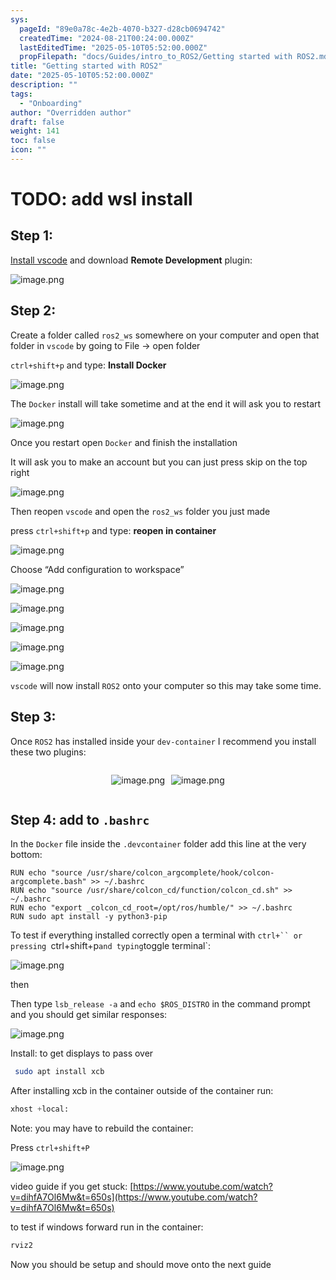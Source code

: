 ```yaml
---
sys:
  pageId: "89e0a78c-4e2b-4070-b327-d28cb0694742"
  createdTime: "2024-08-21T00:24:00.000Z"
  lastEditedTime: "2025-05-10T05:52:00.000Z"
  propFilepath: "docs/Guides/intro_to_ROS2/Getting started with ROS2.md"
title: "Getting started with ROS2"
date: "2025-05-10T05:52:00.000Z"
description: ""
tags:
  - "Onboarding"
author: "Overridden author"
draft: false
weight: 141
toc: false
icon: ""
---
```


# TODO: add wsl install

## Step 1:

[Install vscode](https://code.visualstudio.com/download) and download **Remote Development** plugin:

![image.png](https://prod-files-secure.s3.us-west-2.amazonaws.com/d518164a-d88e-44d1-a4ee-3adb3bd8bce0/efb52993-1881-4a40-b95e-6f020334f022/image.png?X-Amz-Algorithm=AWS4-HMAC-SHA256&X-Amz-Content-Sha256=UNSIGNED-PAYLOAD&X-Amz-Credential=ASIAZI2LB466QNTMQRVO%2F20250707%2Fus-west-2%2Fs3%2Faws4_request&X-Amz-Date=20250707T181249Z&X-Amz-Expires=3600&X-Amz-Security-Token=IQoJb3JpZ2luX2VjEHIaCXVzLXdlc3QtMiJIMEYCIQCzBYIhsPHPYqO0PIKR5deD1I75hwe0pC33bzGHOF%2FiNwIhAM5%2BbkHdvwE2XH7b%2FPs2xGpUA%2FbIUaaj1bu8y9LIE7iMKv8DCHsQABoMNjM3NDIzMTgzODA1IgyBsjKGNHiB9W7%2F9ikq3APd%2FndUcj3GlfpXWWX%2F1TwqiNsN0K9KKEwPuS2tAnRB6VZaZOwe6KtueiB8m%2F%2B4P97h3V2tVEFM8KrelBBxVHUzAAGx646zRb%2FCw7QDpVzkTC8F6bczzBl4TpHkyPOdv226tWODRpCSVjqF1QkaR3kHFnCGC%2BCESGUy0r%2FlySH3GH29AIkOWffpZEyqp5u5Op90AiS0%2FKEDCtuiQsxKCofflllcRhpDr1bPafS9lIiYdjvIfSQNQ6bzba%2B4B7sJCbenDDx5dzDHOMwZ4fZy%2FHCXt0XrmltcWzQDmkDzNJqiEvYORPoeyYwJJ0t2hshdOjWWr0S6GN27q5MHdQRtP6n0nFssJNJ9BBQqFr4hnGL6%2F%2B8Yf2juSS1IylXaBjJGAEpAZR%2BIcTcpZ0oF5f8BAFADKrRf1R0MvzhdaU2%2Bu9zuhWJ5wf3uHKOHeBpgto9aC6SCja9OfO5rfBqwm8Ez5RrlxoKFCVgK5jdks811cv%2F4uwSDaNlDG2AuHra2vdq0jOql2uoV4RnCsFhQy3DDOEZzMPzukURBq5h1z8wGDCmDk3dfiSHy4sJb%2BvxzeTewebUWg6ZEp%2FNhRomEuU1E7C03bN%2BuY3LqZXtAwIC5kWT2EO4I8OeP6RdtFKbY7DD1lrDDBjqkAd0uvpibSqj6R6DBstnwiB5u%2B%2BpHgp9R6cD5DmElDXDgrsjnI8RKdLqeFF389oLzvP0GAlC6jFX3chj3UZxocEkvcrM3Y1T61Q4syEEngHNyVUnIEYoUZlrzKuhKlCJYQNN9Z9R0ysqle%2BUFoh4nb2VX0aDv7bOoVDa%2F4pbAwkS%2Fse1mEVILMEs7CrToEiP9BVnUF14zfoam3rqcn9wnhwmcDg%2FR&X-Amz-Signature=b4ce1c8d233579bc74b8411cf614967063e5179af28c6f0dcb42ae448dc3aa26&X-Amz-SignedHeaders=host&x-amz-checksum-mode=ENABLED&x-id=GetObject)

## Step 2:

Create a folder called `ros2_ws` somewhere on your computer and open that folder in `vscode` by going to File → open folder 

`ctrl+shift+p` and type: **Install Docker**

![image.png](https://prod-files-secure.s3.us-west-2.amazonaws.com/d518164a-d88e-44d1-a4ee-3adb3bd8bce0/2269dc0e-1cd5-47ff-bceb-c04ad9b2eab0/image.png?X-Amz-Algorithm=AWS4-HMAC-SHA256&X-Amz-Content-Sha256=UNSIGNED-PAYLOAD&X-Amz-Credential=ASIAZI2LB466QNTMQRVO%2F20250707%2Fus-west-2%2Fs3%2Faws4_request&X-Amz-Date=20250707T181249Z&X-Amz-Expires=3600&X-Amz-Security-Token=IQoJb3JpZ2luX2VjEHIaCXVzLXdlc3QtMiJIMEYCIQCzBYIhsPHPYqO0PIKR5deD1I75hwe0pC33bzGHOF%2FiNwIhAM5%2BbkHdvwE2XH7b%2FPs2xGpUA%2FbIUaaj1bu8y9LIE7iMKv8DCHsQABoMNjM3NDIzMTgzODA1IgyBsjKGNHiB9W7%2F9ikq3APd%2FndUcj3GlfpXWWX%2F1TwqiNsN0K9KKEwPuS2tAnRB6VZaZOwe6KtueiB8m%2F%2B4P97h3V2tVEFM8KrelBBxVHUzAAGx646zRb%2FCw7QDpVzkTC8F6bczzBl4TpHkyPOdv226tWODRpCSVjqF1QkaR3kHFnCGC%2BCESGUy0r%2FlySH3GH29AIkOWffpZEyqp5u5Op90AiS0%2FKEDCtuiQsxKCofflllcRhpDr1bPafS9lIiYdjvIfSQNQ6bzba%2B4B7sJCbenDDx5dzDHOMwZ4fZy%2FHCXt0XrmltcWzQDmkDzNJqiEvYORPoeyYwJJ0t2hshdOjWWr0S6GN27q5MHdQRtP6n0nFssJNJ9BBQqFr4hnGL6%2F%2B8Yf2juSS1IylXaBjJGAEpAZR%2BIcTcpZ0oF5f8BAFADKrRf1R0MvzhdaU2%2Bu9zuhWJ5wf3uHKOHeBpgto9aC6SCja9OfO5rfBqwm8Ez5RrlxoKFCVgK5jdks811cv%2F4uwSDaNlDG2AuHra2vdq0jOql2uoV4RnCsFhQy3DDOEZzMPzukURBq5h1z8wGDCmDk3dfiSHy4sJb%2BvxzeTewebUWg6ZEp%2FNhRomEuU1E7C03bN%2BuY3LqZXtAwIC5kWT2EO4I8OeP6RdtFKbY7DD1lrDDBjqkAd0uvpibSqj6R6DBstnwiB5u%2B%2BpHgp9R6cD5DmElDXDgrsjnI8RKdLqeFF389oLzvP0GAlC6jFX3chj3UZxocEkvcrM3Y1T61Q4syEEngHNyVUnIEYoUZlrzKuhKlCJYQNN9Z9R0ysqle%2BUFoh4nb2VX0aDv7bOoVDa%2F4pbAwkS%2Fse1mEVILMEs7CrToEiP9BVnUF14zfoam3rqcn9wnhwmcDg%2FR&X-Amz-Signature=d0ccd23c6cc091a4f175734933d8145d5f1537baf1358bf8f838fc92aa660f6c&X-Amz-SignedHeaders=host&x-amz-checksum-mode=ENABLED&x-id=GetObject)

The `Docker` install will take sometime and at the end it will ask you to restart

![image.png](https://prod-files-secure.s3.us-west-2.amazonaws.com/d518164a-d88e-44d1-a4ee-3adb3bd8bce0/ed233f78-be33-4b1f-b89c-9c346c0e961e/image.png?X-Amz-Algorithm=AWS4-HMAC-SHA256&X-Amz-Content-Sha256=UNSIGNED-PAYLOAD&X-Amz-Credential=ASIAZI2LB466QNTMQRVO%2F20250707%2Fus-west-2%2Fs3%2Faws4_request&X-Amz-Date=20250707T181249Z&X-Amz-Expires=3600&X-Amz-Security-Token=IQoJb3JpZ2luX2VjEHIaCXVzLXdlc3QtMiJIMEYCIQCzBYIhsPHPYqO0PIKR5deD1I75hwe0pC33bzGHOF%2FiNwIhAM5%2BbkHdvwE2XH7b%2FPs2xGpUA%2FbIUaaj1bu8y9LIE7iMKv8DCHsQABoMNjM3NDIzMTgzODA1IgyBsjKGNHiB9W7%2F9ikq3APd%2FndUcj3GlfpXWWX%2F1TwqiNsN0K9KKEwPuS2tAnRB6VZaZOwe6KtueiB8m%2F%2B4P97h3V2tVEFM8KrelBBxVHUzAAGx646zRb%2FCw7QDpVzkTC8F6bczzBl4TpHkyPOdv226tWODRpCSVjqF1QkaR3kHFnCGC%2BCESGUy0r%2FlySH3GH29AIkOWffpZEyqp5u5Op90AiS0%2FKEDCtuiQsxKCofflllcRhpDr1bPafS9lIiYdjvIfSQNQ6bzba%2B4B7sJCbenDDx5dzDHOMwZ4fZy%2FHCXt0XrmltcWzQDmkDzNJqiEvYORPoeyYwJJ0t2hshdOjWWr0S6GN27q5MHdQRtP6n0nFssJNJ9BBQqFr4hnGL6%2F%2B8Yf2juSS1IylXaBjJGAEpAZR%2BIcTcpZ0oF5f8BAFADKrRf1R0MvzhdaU2%2Bu9zuhWJ5wf3uHKOHeBpgto9aC6SCja9OfO5rfBqwm8Ez5RrlxoKFCVgK5jdks811cv%2F4uwSDaNlDG2AuHra2vdq0jOql2uoV4RnCsFhQy3DDOEZzMPzukURBq5h1z8wGDCmDk3dfiSHy4sJb%2BvxzeTewebUWg6ZEp%2FNhRomEuU1E7C03bN%2BuY3LqZXtAwIC5kWT2EO4I8OeP6RdtFKbY7DD1lrDDBjqkAd0uvpibSqj6R6DBstnwiB5u%2B%2BpHgp9R6cD5DmElDXDgrsjnI8RKdLqeFF389oLzvP0GAlC6jFX3chj3UZxocEkvcrM3Y1T61Q4syEEngHNyVUnIEYoUZlrzKuhKlCJYQNN9Z9R0ysqle%2BUFoh4nb2VX0aDv7bOoVDa%2F4pbAwkS%2Fse1mEVILMEs7CrToEiP9BVnUF14zfoam3rqcn9wnhwmcDg%2FR&X-Amz-Signature=20854c966892ba10dcf23388d0a15a262ca0fa022393a516a9f6f12c39cc8501&X-Amz-SignedHeaders=host&x-amz-checksum-mode=ENABLED&x-id=GetObject)

Once you restart open `Docker` and finish the installation

It will ask you to make an account but you can just press skip on the top right

![image.png](https://prod-files-secure.s3.us-west-2.amazonaws.com/d518164a-d88e-44d1-a4ee-3adb3bd8bce0/21010ad9-1659-4fd9-9f59-9932a09b2a3d/image.png?X-Amz-Algorithm=AWS4-HMAC-SHA256&X-Amz-Content-Sha256=UNSIGNED-PAYLOAD&X-Amz-Credential=ASIAZI2LB466QNTMQRVO%2F20250707%2Fus-west-2%2Fs3%2Faws4_request&X-Amz-Date=20250707T181249Z&X-Amz-Expires=3600&X-Amz-Security-Token=IQoJb3JpZ2luX2VjEHIaCXVzLXdlc3QtMiJIMEYCIQCzBYIhsPHPYqO0PIKR5deD1I75hwe0pC33bzGHOF%2FiNwIhAM5%2BbkHdvwE2XH7b%2FPs2xGpUA%2FbIUaaj1bu8y9LIE7iMKv8DCHsQABoMNjM3NDIzMTgzODA1IgyBsjKGNHiB9W7%2F9ikq3APd%2FndUcj3GlfpXWWX%2F1TwqiNsN0K9KKEwPuS2tAnRB6VZaZOwe6KtueiB8m%2F%2B4P97h3V2tVEFM8KrelBBxVHUzAAGx646zRb%2FCw7QDpVzkTC8F6bczzBl4TpHkyPOdv226tWODRpCSVjqF1QkaR3kHFnCGC%2BCESGUy0r%2FlySH3GH29AIkOWffpZEyqp5u5Op90AiS0%2FKEDCtuiQsxKCofflllcRhpDr1bPafS9lIiYdjvIfSQNQ6bzba%2B4B7sJCbenDDx5dzDHOMwZ4fZy%2FHCXt0XrmltcWzQDmkDzNJqiEvYORPoeyYwJJ0t2hshdOjWWr0S6GN27q5MHdQRtP6n0nFssJNJ9BBQqFr4hnGL6%2F%2B8Yf2juSS1IylXaBjJGAEpAZR%2BIcTcpZ0oF5f8BAFADKrRf1R0MvzhdaU2%2Bu9zuhWJ5wf3uHKOHeBpgto9aC6SCja9OfO5rfBqwm8Ez5RrlxoKFCVgK5jdks811cv%2F4uwSDaNlDG2AuHra2vdq0jOql2uoV4RnCsFhQy3DDOEZzMPzukURBq5h1z8wGDCmDk3dfiSHy4sJb%2BvxzeTewebUWg6ZEp%2FNhRomEuU1E7C03bN%2BuY3LqZXtAwIC5kWT2EO4I8OeP6RdtFKbY7DD1lrDDBjqkAd0uvpibSqj6R6DBstnwiB5u%2B%2BpHgp9R6cD5DmElDXDgrsjnI8RKdLqeFF389oLzvP0GAlC6jFX3chj3UZxocEkvcrM3Y1T61Q4syEEngHNyVUnIEYoUZlrzKuhKlCJYQNN9Z9R0ysqle%2BUFoh4nb2VX0aDv7bOoVDa%2F4pbAwkS%2Fse1mEVILMEs7CrToEiP9BVnUF14zfoam3rqcn9wnhwmcDg%2FR&X-Amz-Signature=d9dbbee2dfe5950bb5cd7ad9be96467519a5edf7df485059133d4b932cca2628&X-Amz-SignedHeaders=host&x-amz-checksum-mode=ENABLED&x-id=GetObject)

Then reopen `vscode` and open the `ros2_ws` folder you just made

press `ctrl+shift+p` and type: **reopen in container**

![image.png](https://prod-files-secure.s3.us-west-2.amazonaws.com/d518164a-d88e-44d1-a4ee-3adb3bd8bce0/4e93b8c2-41ad-488c-8095-c74205196118/image.png?X-Amz-Algorithm=AWS4-HMAC-SHA256&X-Amz-Content-Sha256=UNSIGNED-PAYLOAD&X-Amz-Credential=ASIAZI2LB466QNTMQRVO%2F20250707%2Fus-west-2%2Fs3%2Faws4_request&X-Amz-Date=20250707T181249Z&X-Amz-Expires=3600&X-Amz-Security-Token=IQoJb3JpZ2luX2VjEHIaCXVzLXdlc3QtMiJIMEYCIQCzBYIhsPHPYqO0PIKR5deD1I75hwe0pC33bzGHOF%2FiNwIhAM5%2BbkHdvwE2XH7b%2FPs2xGpUA%2FbIUaaj1bu8y9LIE7iMKv8DCHsQABoMNjM3NDIzMTgzODA1IgyBsjKGNHiB9W7%2F9ikq3APd%2FndUcj3GlfpXWWX%2F1TwqiNsN0K9KKEwPuS2tAnRB6VZaZOwe6KtueiB8m%2F%2B4P97h3V2tVEFM8KrelBBxVHUzAAGx646zRb%2FCw7QDpVzkTC8F6bczzBl4TpHkyPOdv226tWODRpCSVjqF1QkaR3kHFnCGC%2BCESGUy0r%2FlySH3GH29AIkOWffpZEyqp5u5Op90AiS0%2FKEDCtuiQsxKCofflllcRhpDr1bPafS9lIiYdjvIfSQNQ6bzba%2B4B7sJCbenDDx5dzDHOMwZ4fZy%2FHCXt0XrmltcWzQDmkDzNJqiEvYORPoeyYwJJ0t2hshdOjWWr0S6GN27q5MHdQRtP6n0nFssJNJ9BBQqFr4hnGL6%2F%2B8Yf2juSS1IylXaBjJGAEpAZR%2BIcTcpZ0oF5f8BAFADKrRf1R0MvzhdaU2%2Bu9zuhWJ5wf3uHKOHeBpgto9aC6SCja9OfO5rfBqwm8Ez5RrlxoKFCVgK5jdks811cv%2F4uwSDaNlDG2AuHra2vdq0jOql2uoV4RnCsFhQy3DDOEZzMPzukURBq5h1z8wGDCmDk3dfiSHy4sJb%2BvxzeTewebUWg6ZEp%2FNhRomEuU1E7C03bN%2BuY3LqZXtAwIC5kWT2EO4I8OeP6RdtFKbY7DD1lrDDBjqkAd0uvpibSqj6R6DBstnwiB5u%2B%2BpHgp9R6cD5DmElDXDgrsjnI8RKdLqeFF389oLzvP0GAlC6jFX3chj3UZxocEkvcrM3Y1T61Q4syEEngHNyVUnIEYoUZlrzKuhKlCJYQNN9Z9R0ysqle%2BUFoh4nb2VX0aDv7bOoVDa%2F4pbAwkS%2Fse1mEVILMEs7CrToEiP9BVnUF14zfoam3rqcn9wnhwmcDg%2FR&X-Amz-Signature=88a775a26de32fff56e998a2d67b67d6fa8535821efedfcf27d1d909224d3a9c&X-Amz-SignedHeaders=host&x-amz-checksum-mode=ENABLED&x-id=GetObject)

Choose “Add configuration to workspace”

![image.png](https://prod-files-secure.s3.us-west-2.amazonaws.com/d518164a-d88e-44d1-a4ee-3adb3bd8bce0/9560b282-5060-4989-ba37-97e7b2c22476/image.png?X-Amz-Algorithm=AWS4-HMAC-SHA256&X-Amz-Content-Sha256=UNSIGNED-PAYLOAD&X-Amz-Credential=ASIAZI2LB466QNTMQRVO%2F20250707%2Fus-west-2%2Fs3%2Faws4_request&X-Amz-Date=20250707T181249Z&X-Amz-Expires=3600&X-Amz-Security-Token=IQoJb3JpZ2luX2VjEHIaCXVzLXdlc3QtMiJIMEYCIQCzBYIhsPHPYqO0PIKR5deD1I75hwe0pC33bzGHOF%2FiNwIhAM5%2BbkHdvwE2XH7b%2FPs2xGpUA%2FbIUaaj1bu8y9LIE7iMKv8DCHsQABoMNjM3NDIzMTgzODA1IgyBsjKGNHiB9W7%2F9ikq3APd%2FndUcj3GlfpXWWX%2F1TwqiNsN0K9KKEwPuS2tAnRB6VZaZOwe6KtueiB8m%2F%2B4P97h3V2tVEFM8KrelBBxVHUzAAGx646zRb%2FCw7QDpVzkTC8F6bczzBl4TpHkyPOdv226tWODRpCSVjqF1QkaR3kHFnCGC%2BCESGUy0r%2FlySH3GH29AIkOWffpZEyqp5u5Op90AiS0%2FKEDCtuiQsxKCofflllcRhpDr1bPafS9lIiYdjvIfSQNQ6bzba%2B4B7sJCbenDDx5dzDHOMwZ4fZy%2FHCXt0XrmltcWzQDmkDzNJqiEvYORPoeyYwJJ0t2hshdOjWWr0S6GN27q5MHdQRtP6n0nFssJNJ9BBQqFr4hnGL6%2F%2B8Yf2juSS1IylXaBjJGAEpAZR%2BIcTcpZ0oF5f8BAFADKrRf1R0MvzhdaU2%2Bu9zuhWJ5wf3uHKOHeBpgto9aC6SCja9OfO5rfBqwm8Ez5RrlxoKFCVgK5jdks811cv%2F4uwSDaNlDG2AuHra2vdq0jOql2uoV4RnCsFhQy3DDOEZzMPzukURBq5h1z8wGDCmDk3dfiSHy4sJb%2BvxzeTewebUWg6ZEp%2FNhRomEuU1E7C03bN%2BuY3LqZXtAwIC5kWT2EO4I8OeP6RdtFKbY7DD1lrDDBjqkAd0uvpibSqj6R6DBstnwiB5u%2B%2BpHgp9R6cD5DmElDXDgrsjnI8RKdLqeFF389oLzvP0GAlC6jFX3chj3UZxocEkvcrM3Y1T61Q4syEEngHNyVUnIEYoUZlrzKuhKlCJYQNN9Z9R0ysqle%2BUFoh4nb2VX0aDv7bOoVDa%2F4pbAwkS%2Fse1mEVILMEs7CrToEiP9BVnUF14zfoam3rqcn9wnhwmcDg%2FR&X-Amz-Signature=b57e70b4bfbf6261dd153120eaf053500f4ce16a2324c90bfa52807959668710&X-Amz-SignedHeaders=host&x-amz-checksum-mode=ENABLED&x-id=GetObject)

![image.png](https://prod-files-secure.s3.us-west-2.amazonaws.com/d518164a-d88e-44d1-a4ee-3adb3bd8bce0/2ee63f81-886b-48e8-a553-dc6e5eac99e4/image.png?X-Amz-Algorithm=AWS4-HMAC-SHA256&X-Amz-Content-Sha256=UNSIGNED-PAYLOAD&X-Amz-Credential=ASIAZI2LB466QNTMQRVO%2F20250707%2Fus-west-2%2Fs3%2Faws4_request&X-Amz-Date=20250707T181249Z&X-Amz-Expires=3600&X-Amz-Security-Token=IQoJb3JpZ2luX2VjEHIaCXVzLXdlc3QtMiJIMEYCIQCzBYIhsPHPYqO0PIKR5deD1I75hwe0pC33bzGHOF%2FiNwIhAM5%2BbkHdvwE2XH7b%2FPs2xGpUA%2FbIUaaj1bu8y9LIE7iMKv8DCHsQABoMNjM3NDIzMTgzODA1IgyBsjKGNHiB9W7%2F9ikq3APd%2FndUcj3GlfpXWWX%2F1TwqiNsN0K9KKEwPuS2tAnRB6VZaZOwe6KtueiB8m%2F%2B4P97h3V2tVEFM8KrelBBxVHUzAAGx646zRb%2FCw7QDpVzkTC8F6bczzBl4TpHkyPOdv226tWODRpCSVjqF1QkaR3kHFnCGC%2BCESGUy0r%2FlySH3GH29AIkOWffpZEyqp5u5Op90AiS0%2FKEDCtuiQsxKCofflllcRhpDr1bPafS9lIiYdjvIfSQNQ6bzba%2B4B7sJCbenDDx5dzDHOMwZ4fZy%2FHCXt0XrmltcWzQDmkDzNJqiEvYORPoeyYwJJ0t2hshdOjWWr0S6GN27q5MHdQRtP6n0nFssJNJ9BBQqFr4hnGL6%2F%2B8Yf2juSS1IylXaBjJGAEpAZR%2BIcTcpZ0oF5f8BAFADKrRf1R0MvzhdaU2%2Bu9zuhWJ5wf3uHKOHeBpgto9aC6SCja9OfO5rfBqwm8Ez5RrlxoKFCVgK5jdks811cv%2F4uwSDaNlDG2AuHra2vdq0jOql2uoV4RnCsFhQy3DDOEZzMPzukURBq5h1z8wGDCmDk3dfiSHy4sJb%2BvxzeTewebUWg6ZEp%2FNhRomEuU1E7C03bN%2BuY3LqZXtAwIC5kWT2EO4I8OeP6RdtFKbY7DD1lrDDBjqkAd0uvpibSqj6R6DBstnwiB5u%2B%2BpHgp9R6cD5DmElDXDgrsjnI8RKdLqeFF389oLzvP0GAlC6jFX3chj3UZxocEkvcrM3Y1T61Q4syEEngHNyVUnIEYoUZlrzKuhKlCJYQNN9Z9R0ysqle%2BUFoh4nb2VX0aDv7bOoVDa%2F4pbAwkS%2Fse1mEVILMEs7CrToEiP9BVnUF14zfoam3rqcn9wnhwmcDg%2FR&X-Amz-Signature=508c0e4b68c8324978aefd971fcb633db58e7fe765555255bbbf015ce437fbbb&X-Amz-SignedHeaders=host&x-amz-checksum-mode=ENABLED&x-id=GetObject)

![image.png](https://prod-files-secure.s3.us-west-2.amazonaws.com/d518164a-d88e-44d1-a4ee-3adb3bd8bce0/ae1580b2-b048-407e-aed9-b584224a7a04/image.png?X-Amz-Algorithm=AWS4-HMAC-SHA256&X-Amz-Content-Sha256=UNSIGNED-PAYLOAD&X-Amz-Credential=ASIAZI2LB466QNTMQRVO%2F20250707%2Fus-west-2%2Fs3%2Faws4_request&X-Amz-Date=20250707T181249Z&X-Amz-Expires=3600&X-Amz-Security-Token=IQoJb3JpZ2luX2VjEHIaCXVzLXdlc3QtMiJIMEYCIQCzBYIhsPHPYqO0PIKR5deD1I75hwe0pC33bzGHOF%2FiNwIhAM5%2BbkHdvwE2XH7b%2FPs2xGpUA%2FbIUaaj1bu8y9LIE7iMKv8DCHsQABoMNjM3NDIzMTgzODA1IgyBsjKGNHiB9W7%2F9ikq3APd%2FndUcj3GlfpXWWX%2F1TwqiNsN0K9KKEwPuS2tAnRB6VZaZOwe6KtueiB8m%2F%2B4P97h3V2tVEFM8KrelBBxVHUzAAGx646zRb%2FCw7QDpVzkTC8F6bczzBl4TpHkyPOdv226tWODRpCSVjqF1QkaR3kHFnCGC%2BCESGUy0r%2FlySH3GH29AIkOWffpZEyqp5u5Op90AiS0%2FKEDCtuiQsxKCofflllcRhpDr1bPafS9lIiYdjvIfSQNQ6bzba%2B4B7sJCbenDDx5dzDHOMwZ4fZy%2FHCXt0XrmltcWzQDmkDzNJqiEvYORPoeyYwJJ0t2hshdOjWWr0S6GN27q5MHdQRtP6n0nFssJNJ9BBQqFr4hnGL6%2F%2B8Yf2juSS1IylXaBjJGAEpAZR%2BIcTcpZ0oF5f8BAFADKrRf1R0MvzhdaU2%2Bu9zuhWJ5wf3uHKOHeBpgto9aC6SCja9OfO5rfBqwm8Ez5RrlxoKFCVgK5jdks811cv%2F4uwSDaNlDG2AuHra2vdq0jOql2uoV4RnCsFhQy3DDOEZzMPzukURBq5h1z8wGDCmDk3dfiSHy4sJb%2BvxzeTewebUWg6ZEp%2FNhRomEuU1E7C03bN%2BuY3LqZXtAwIC5kWT2EO4I8OeP6RdtFKbY7DD1lrDDBjqkAd0uvpibSqj6R6DBstnwiB5u%2B%2BpHgp9R6cD5DmElDXDgrsjnI8RKdLqeFF389oLzvP0GAlC6jFX3chj3UZxocEkvcrM3Y1T61Q4syEEngHNyVUnIEYoUZlrzKuhKlCJYQNN9Z9R0ysqle%2BUFoh4nb2VX0aDv7bOoVDa%2F4pbAwkS%2Fse1mEVILMEs7CrToEiP9BVnUF14zfoam3rqcn9wnhwmcDg%2FR&X-Amz-Signature=c41f21eba25a115c41196897cec99bb7887844b309f638139a28c2f3fc614088&X-Amz-SignedHeaders=host&x-amz-checksum-mode=ENABLED&x-id=GetObject)

![image.png](https://prod-files-secure.s3.us-west-2.amazonaws.com/d518164a-d88e-44d1-a4ee-3adb3bd8bce0/53255b28-f75e-430f-b9e3-c0ac8577e42b/image.png?X-Amz-Algorithm=AWS4-HMAC-SHA256&X-Amz-Content-Sha256=UNSIGNED-PAYLOAD&X-Amz-Credential=ASIAZI2LB466QNTMQRVO%2F20250707%2Fus-west-2%2Fs3%2Faws4_request&X-Amz-Date=20250707T181249Z&X-Amz-Expires=3600&X-Amz-Security-Token=IQoJb3JpZ2luX2VjEHIaCXVzLXdlc3QtMiJIMEYCIQCzBYIhsPHPYqO0PIKR5deD1I75hwe0pC33bzGHOF%2FiNwIhAM5%2BbkHdvwE2XH7b%2FPs2xGpUA%2FbIUaaj1bu8y9LIE7iMKv8DCHsQABoMNjM3NDIzMTgzODA1IgyBsjKGNHiB9W7%2F9ikq3APd%2FndUcj3GlfpXWWX%2F1TwqiNsN0K9KKEwPuS2tAnRB6VZaZOwe6KtueiB8m%2F%2B4P97h3V2tVEFM8KrelBBxVHUzAAGx646zRb%2FCw7QDpVzkTC8F6bczzBl4TpHkyPOdv226tWODRpCSVjqF1QkaR3kHFnCGC%2BCESGUy0r%2FlySH3GH29AIkOWffpZEyqp5u5Op90AiS0%2FKEDCtuiQsxKCofflllcRhpDr1bPafS9lIiYdjvIfSQNQ6bzba%2B4B7sJCbenDDx5dzDHOMwZ4fZy%2FHCXt0XrmltcWzQDmkDzNJqiEvYORPoeyYwJJ0t2hshdOjWWr0S6GN27q5MHdQRtP6n0nFssJNJ9BBQqFr4hnGL6%2F%2B8Yf2juSS1IylXaBjJGAEpAZR%2BIcTcpZ0oF5f8BAFADKrRf1R0MvzhdaU2%2Bu9zuhWJ5wf3uHKOHeBpgto9aC6SCja9OfO5rfBqwm8Ez5RrlxoKFCVgK5jdks811cv%2F4uwSDaNlDG2AuHra2vdq0jOql2uoV4RnCsFhQy3DDOEZzMPzukURBq5h1z8wGDCmDk3dfiSHy4sJb%2BvxzeTewebUWg6ZEp%2FNhRomEuU1E7C03bN%2BuY3LqZXtAwIC5kWT2EO4I8OeP6RdtFKbY7DD1lrDDBjqkAd0uvpibSqj6R6DBstnwiB5u%2B%2BpHgp9R6cD5DmElDXDgrsjnI8RKdLqeFF389oLzvP0GAlC6jFX3chj3UZxocEkvcrM3Y1T61Q4syEEngHNyVUnIEYoUZlrzKuhKlCJYQNN9Z9R0ysqle%2BUFoh4nb2VX0aDv7bOoVDa%2F4pbAwkS%2Fse1mEVILMEs7CrToEiP9BVnUF14zfoam3rqcn9wnhwmcDg%2FR&X-Amz-Signature=dbd5e042a1fabbb57f5889437b24e882d538a00996936564159773e2651449fd&X-Amz-SignedHeaders=host&x-amz-checksum-mode=ENABLED&x-id=GetObject)

![image.png](https://prod-files-secure.s3.us-west-2.amazonaws.com/d518164a-d88e-44d1-a4ee-3adb3bd8bce0/7c562767-5af9-4ffb-97d1-327bcdf4ee00/image.png?X-Amz-Algorithm=AWS4-HMAC-SHA256&X-Amz-Content-Sha256=UNSIGNED-PAYLOAD&X-Amz-Credential=ASIAZI2LB466QNTMQRVO%2F20250707%2Fus-west-2%2Fs3%2Faws4_request&X-Amz-Date=20250707T181249Z&X-Amz-Expires=3600&X-Amz-Security-Token=IQoJb3JpZ2luX2VjEHIaCXVzLXdlc3QtMiJIMEYCIQCzBYIhsPHPYqO0PIKR5deD1I75hwe0pC33bzGHOF%2FiNwIhAM5%2BbkHdvwE2XH7b%2FPs2xGpUA%2FbIUaaj1bu8y9LIE7iMKv8DCHsQABoMNjM3NDIzMTgzODA1IgyBsjKGNHiB9W7%2F9ikq3APd%2FndUcj3GlfpXWWX%2F1TwqiNsN0K9KKEwPuS2tAnRB6VZaZOwe6KtueiB8m%2F%2B4P97h3V2tVEFM8KrelBBxVHUzAAGx646zRb%2FCw7QDpVzkTC8F6bczzBl4TpHkyPOdv226tWODRpCSVjqF1QkaR3kHFnCGC%2BCESGUy0r%2FlySH3GH29AIkOWffpZEyqp5u5Op90AiS0%2FKEDCtuiQsxKCofflllcRhpDr1bPafS9lIiYdjvIfSQNQ6bzba%2B4B7sJCbenDDx5dzDHOMwZ4fZy%2FHCXt0XrmltcWzQDmkDzNJqiEvYORPoeyYwJJ0t2hshdOjWWr0S6GN27q5MHdQRtP6n0nFssJNJ9BBQqFr4hnGL6%2F%2B8Yf2juSS1IylXaBjJGAEpAZR%2BIcTcpZ0oF5f8BAFADKrRf1R0MvzhdaU2%2Bu9zuhWJ5wf3uHKOHeBpgto9aC6SCja9OfO5rfBqwm8Ez5RrlxoKFCVgK5jdks811cv%2F4uwSDaNlDG2AuHra2vdq0jOql2uoV4RnCsFhQy3DDOEZzMPzukURBq5h1z8wGDCmDk3dfiSHy4sJb%2BvxzeTewebUWg6ZEp%2FNhRomEuU1E7C03bN%2BuY3LqZXtAwIC5kWT2EO4I8OeP6RdtFKbY7DD1lrDDBjqkAd0uvpibSqj6R6DBstnwiB5u%2B%2BpHgp9R6cD5DmElDXDgrsjnI8RKdLqeFF389oLzvP0GAlC6jFX3chj3UZxocEkvcrM3Y1T61Q4syEEngHNyVUnIEYoUZlrzKuhKlCJYQNN9Z9R0ysqle%2BUFoh4nb2VX0aDv7bOoVDa%2F4pbAwkS%2Fse1mEVILMEs7CrToEiP9BVnUF14zfoam3rqcn9wnhwmcDg%2FR&X-Amz-Signature=b1333f5887031c94df5218e361a9f4d4f4d83f45c815798dacb533886f1c1d58&X-Amz-SignedHeaders=host&x-amz-checksum-mode=ENABLED&x-id=GetObject)

`vscode` will now install `ROS2` onto your computer so this may take some time.

## Step 3:

Once `ROS2` has installed inside your `dev-container` I recommend you install these two plugins:

<div style="display: flex;flex-direction: row; column-gap:10px; max-width: 630px;justify-content: center;">
<div>

![image.png](https://prod-files-secure.s3.us-west-2.amazonaws.com/d518164a-d88e-44d1-a4ee-3adb3bd8bce0/3fc3d550-5a54-4ba1-ba6b-faa01cdb7369/image.png?X-Amz-Algorithm=AWS4-HMAC-SHA256&X-Amz-Content-Sha256=UNSIGNED-PAYLOAD&X-Amz-Credential=ASIAZI2LB466YXJD665X%2F20250707%2Fus-west-2%2Fs3%2Faws4_request&X-Amz-Date=20250707T181251Z&X-Amz-Expires=3600&X-Amz-Security-Token=IQoJb3JpZ2luX2VjEHIaCXVzLXdlc3QtMiJIMEYCIQCcKyHTL%2FvETJa8AfJkHNoqgoHTUJsvOxci9n45XP6hrwIhALxo%2B15jsaGbNSz1WD2Gp%2BtpzeClPE6q2by3JYLeb4xKKv8DCHsQABoMNjM3NDIzMTgzODA1IgwrcDgoEuSyRGtsaykq3APSG4kDbiY7j0sV0BF1Q%2B8gyeOKbwNZgZ8bPiAwM8Kg6Bf9GCFHCvVWtLtfdoCVb0p2N5lRQat3pKe3fcbhYb4TShvxJw2s5LNLfsDJ9460KNiBGzyclj2DET8D3S%2Fnq4S1XPW1Yeq934fll4YZnBTkD8D3%2FmlgZCNEX7AB8pACzikRHF9ze5gyNCe3b%2BUgtqOr6038OXk%2F7dxjlT83k%2F3Ny0Usb5NcReloT0mA6jS3AXD74yZKVpBT7VMy7ekJTxWcHRD9RhL3uWtlz5CUyYXaD8UQHtakKbM8mKXmDaMypZoacnfUBAXrmY3De8b6hjlkoHfD052dYAoQch958QKkFQZGxxVZjnU9%2Fw%2BJwVQJS7We%2BfynB7qf2eSTKT7FwsKWh34iMD3W6aTsOl2fxRxquoVw3Sg8DwyGLTv4ESIx2nxjWaYO%2BNZ%2BDble2z0FxpDFXGQ7CG58e2Qjir4GRYQ2kJtvEBpVyjWhdiRhNNCC6Mtr8ApWXIZ%2F2%2B4dWvUSaWyQivAOrsgpoQQLHzvcZvkqXMNUtwPXpDMlmUGE4mFUQQNVSMNEaVh0nHwUnza%2FXbATQ4V7EpzxR8Rm7zGi4D1U6B057sK%2BEFxabF%2FC%2F8Hojjyj2TRkSM4S7uFhEjCslrDDBjqkAUTsOyycwPqZY5JwQ2NMxfb3qDZ7cuwKKbHoLzIQO9qdR0CXEVPmJBxOy2lUjZlVtcmK%2BeLlwM7NmduLh550RTMebQEP1fj29QjAJ3lHW8kE7ugMQ3%2FiNTYAVq6YTtLOtswzrA54RFj9ca93Is0ju3rzCNoqtiXQKxJuyeLUmg54CmSSMF9sPiO1mobBIYCQKiKyRANsaflEiSrPqxBLxyoMK5s0&X-Amz-Signature=af8882232b4ec11e406d12d76ee669d22504bd9bba8b2488229707707a0e4424&X-Amz-SignedHeaders=host&x-amz-checksum-mode=ENABLED&x-id=GetObject)

</div>
<div>

![image.png](https://prod-files-secure.s3.us-west-2.amazonaws.com/d518164a-d88e-44d1-a4ee-3adb3bd8bce0/d994cc66-13c2-4093-a5a3-f84cf4601a82/image.png?X-Amz-Algorithm=AWS4-HMAC-SHA256&X-Amz-Content-Sha256=UNSIGNED-PAYLOAD&X-Amz-Credential=ASIAZI2LB466VEZKWGTG%2F20250707%2Fus-west-2%2Fs3%2Faws4_request&X-Amz-Date=20250707T181251Z&X-Amz-Expires=3600&X-Amz-Security-Token=IQoJb3JpZ2luX2VjEHIaCXVzLXdlc3QtMiJGMEQCICOcZGsFWkJTXKM62ewkHwxF11u1DK8lSJlaLJZZlBy9AiB4PnMcIi%2BS5azCMRYGRcivNIEh0I8WdwBZHNjniODOkir%2FAwh7EAAaDDYzNzQyMzE4MzgwNSIMOlrggZhCUsGBL%2FCWKtwD%2Bxd1HUawsrDx4vL80SeDCZo45a3KAQSphcITem6swomw8BjBXizbKIw%2FnEnNaslFaa8YwuuT3MuQMfVvH5tpZh9%2FEWUnN9EVo7krUfIutuaa%2BmP5SlL1z63C8qjmfAjAF%2FhZaUrHzKMpMaNEk4f8bYylSBdzpCgrMDCbeU2CKhcZSBsVKDPnHyclOIaGwrd5RWvqity9ClsJdf5mcVEZ%2Bt%2BUSY5Zgs8MuC3RLdP2Lkj2l4b87X7d%2BBGTgHjPHwiAHKdCie26iFvkQ5CI%2FNJXHDi4bp6ZhuX%2FyBx3uW%2BhNipJtQEe%2BXHbU0%2BxYwwf2SEW1J5oZIWaw0OGY4V1wyy09T9XRCbPHBCDJf1yqDZwcL3GNBn87EseVyIcw88hczIpEG34HdOkvIaZghRT3SAvQkrUDRm9eQZpaQ9RhHWcOi80DVSZzzWjbTgz5nO0%2BOqxeR3DQmcEF7iHbQxAj6IBoeO2kKisptd4d83wsn3508Q6XXcvf3J0Hka1kuz3LLiEvttKoNDDNGPrcc5nx%2F0MXQlmZVWAMn4xkBAtMvmn2lAvK6226EXYZ5tgfQjNOq10IrA9POEcpIfJIQLHk%2BCSSDvv6d%2BzGbWkKnm2qndiAbqFXNIRMEsBep0%2BByYw8pWwwwY6pgHac97bBZvD4iKKEXTevSZ1Vu7ZJNwxQf4M5Yu4Nz0rkOwFyYyRasZqEPxFmcxXf04CN%2F2hncQpqxV2xAa8rfyN68%2Fc%2FPmysuxMy2lRy72MBz0uS%2B%2B%2FXKgKvglUys1ITuNyLpKSqgGkWY6CNIN5oKHqN%2BRpK0CVObLd%2BbtZDyxjcRfV226B0EOtVicgWJfFAVQ8CmPGMbgWGPgJIx3U3O3NLhhGyTUE&X-Amz-Signature=e79fe1825fe67275c94e86ecb8a6e0f7d9fa749a6e147481978a0d8850aee509&X-Amz-SignedHeaders=host&x-amz-checksum-mode=ENABLED&x-id=GetObject)

</div>
</div>

## Step 4: add to `.bashrc`

In the `Docker` file inside the `.devcontainer` folder add this line at the very bottom: 

```docker
RUN echo "source /usr/share/colcon_argcomplete/hook/colcon-argcomplete.bash" >> ~/.bashrc
RUN echo "source /usr/share/colcon_cd/function/colcon_cd.sh" >> ~/.bashrc
RUN echo "export _colcon_cd_root=/opt/ros/humble/" >> ~/.bashrc
RUN sudo apt install -y python3-pip 
```

To test if everything installed correctly open a terminal with `ctrl+`` or pressing `ctrl+shift+p` and typing `toggle terminal`:

![image.png](https://prod-files-secure.s3.us-west-2.amazonaws.com/d518164a-d88e-44d1-a4ee-3adb3bd8bce0/6a4943d8-b04e-4c02-9a58-775f3384d1a5/image.png?X-Amz-Algorithm=AWS4-HMAC-SHA256&X-Amz-Content-Sha256=UNSIGNED-PAYLOAD&X-Amz-Credential=ASIAZI2LB466QNTMQRVO%2F20250707%2Fus-west-2%2Fs3%2Faws4_request&X-Amz-Date=20250707T181249Z&X-Amz-Expires=3600&X-Amz-Security-Token=IQoJb3JpZ2luX2VjEHIaCXVzLXdlc3QtMiJIMEYCIQCzBYIhsPHPYqO0PIKR5deD1I75hwe0pC33bzGHOF%2FiNwIhAM5%2BbkHdvwE2XH7b%2FPs2xGpUA%2FbIUaaj1bu8y9LIE7iMKv8DCHsQABoMNjM3NDIzMTgzODA1IgyBsjKGNHiB9W7%2F9ikq3APd%2FndUcj3GlfpXWWX%2F1TwqiNsN0K9KKEwPuS2tAnRB6VZaZOwe6KtueiB8m%2F%2B4P97h3V2tVEFM8KrelBBxVHUzAAGx646zRb%2FCw7QDpVzkTC8F6bczzBl4TpHkyPOdv226tWODRpCSVjqF1QkaR3kHFnCGC%2BCESGUy0r%2FlySH3GH29AIkOWffpZEyqp5u5Op90AiS0%2FKEDCtuiQsxKCofflllcRhpDr1bPafS9lIiYdjvIfSQNQ6bzba%2B4B7sJCbenDDx5dzDHOMwZ4fZy%2FHCXt0XrmltcWzQDmkDzNJqiEvYORPoeyYwJJ0t2hshdOjWWr0S6GN27q5MHdQRtP6n0nFssJNJ9BBQqFr4hnGL6%2F%2B8Yf2juSS1IylXaBjJGAEpAZR%2BIcTcpZ0oF5f8BAFADKrRf1R0MvzhdaU2%2Bu9zuhWJ5wf3uHKOHeBpgto9aC6SCja9OfO5rfBqwm8Ez5RrlxoKFCVgK5jdks811cv%2F4uwSDaNlDG2AuHra2vdq0jOql2uoV4RnCsFhQy3DDOEZzMPzukURBq5h1z8wGDCmDk3dfiSHy4sJb%2BvxzeTewebUWg6ZEp%2FNhRomEuU1E7C03bN%2BuY3LqZXtAwIC5kWT2EO4I8OeP6RdtFKbY7DD1lrDDBjqkAd0uvpibSqj6R6DBstnwiB5u%2B%2BpHgp9R6cD5DmElDXDgrsjnI8RKdLqeFF389oLzvP0GAlC6jFX3chj3UZxocEkvcrM3Y1T61Q4syEEngHNyVUnIEYoUZlrzKuhKlCJYQNN9Z9R0ysqle%2BUFoh4nb2VX0aDv7bOoVDa%2F4pbAwkS%2Fse1mEVILMEs7CrToEiP9BVnUF14zfoam3rqcn9wnhwmcDg%2FR&X-Amz-Signature=ce509f9a7b5b070cf11a5d3e0aa6aab591e88582b7a5bf22aa49cd4fdea3acfd&X-Amz-SignedHeaders=host&x-amz-checksum-mode=ENABLED&x-id=GetObject)

then 

Then type `lsb_release -a` and `echo $ROS_DISTRO` in the command prompt and you should get similar responses:

![image.png](https://prod-files-secure.s3.us-west-2.amazonaws.com/d518164a-d88e-44d1-a4ee-3adb3bd8bce0/3e635dec-a805-4e85-8b9e-d000e5b71a4e/image.png?X-Amz-Algorithm=AWS4-HMAC-SHA256&X-Amz-Content-Sha256=UNSIGNED-PAYLOAD&X-Amz-Credential=ASIAZI2LB466QNTMQRVO%2F20250707%2Fus-west-2%2Fs3%2Faws4_request&X-Amz-Date=20250707T181249Z&X-Amz-Expires=3600&X-Amz-Security-Token=IQoJb3JpZ2luX2VjEHIaCXVzLXdlc3QtMiJIMEYCIQCzBYIhsPHPYqO0PIKR5deD1I75hwe0pC33bzGHOF%2FiNwIhAM5%2BbkHdvwE2XH7b%2FPs2xGpUA%2FbIUaaj1bu8y9LIE7iMKv8DCHsQABoMNjM3NDIzMTgzODA1IgyBsjKGNHiB9W7%2F9ikq3APd%2FndUcj3GlfpXWWX%2F1TwqiNsN0K9KKEwPuS2tAnRB6VZaZOwe6KtueiB8m%2F%2B4P97h3V2tVEFM8KrelBBxVHUzAAGx646zRb%2FCw7QDpVzkTC8F6bczzBl4TpHkyPOdv226tWODRpCSVjqF1QkaR3kHFnCGC%2BCESGUy0r%2FlySH3GH29AIkOWffpZEyqp5u5Op90AiS0%2FKEDCtuiQsxKCofflllcRhpDr1bPafS9lIiYdjvIfSQNQ6bzba%2B4B7sJCbenDDx5dzDHOMwZ4fZy%2FHCXt0XrmltcWzQDmkDzNJqiEvYORPoeyYwJJ0t2hshdOjWWr0S6GN27q5MHdQRtP6n0nFssJNJ9BBQqFr4hnGL6%2F%2B8Yf2juSS1IylXaBjJGAEpAZR%2BIcTcpZ0oF5f8BAFADKrRf1R0MvzhdaU2%2Bu9zuhWJ5wf3uHKOHeBpgto9aC6SCja9OfO5rfBqwm8Ez5RrlxoKFCVgK5jdks811cv%2F4uwSDaNlDG2AuHra2vdq0jOql2uoV4RnCsFhQy3DDOEZzMPzukURBq5h1z8wGDCmDk3dfiSHy4sJb%2BvxzeTewebUWg6ZEp%2FNhRomEuU1E7C03bN%2BuY3LqZXtAwIC5kWT2EO4I8OeP6RdtFKbY7DD1lrDDBjqkAd0uvpibSqj6R6DBstnwiB5u%2B%2BpHgp9R6cD5DmElDXDgrsjnI8RKdLqeFF389oLzvP0GAlC6jFX3chj3UZxocEkvcrM3Y1T61Q4syEEngHNyVUnIEYoUZlrzKuhKlCJYQNN9Z9R0ysqle%2BUFoh4nb2VX0aDv7bOoVDa%2F4pbAwkS%2Fse1mEVILMEs7CrToEiP9BVnUF14zfoam3rqcn9wnhwmcDg%2FR&X-Amz-Signature=2ee03c4e96c2407fe7094d0407eb4e336ea0920c784cd81e2908d56bfc078381&X-Amz-SignedHeaders=host&x-amz-checksum-mode=ENABLED&x-id=GetObject)

Install:  to get displays to pass over

```bash
 sudo apt install xcb
```

After installing xcb in the container outside of the container run:

```python
xhost +local:
```

Note: you may have to rebuild the container:

Press `ctrl+shift+P`

![image.png](https://prod-files-secure.s3.us-west-2.amazonaws.com/d518164a-d88e-44d1-a4ee-3adb3bd8bce0/6c2be660-2618-4c38-9c26-53554f7a0b7b/image.png?X-Amz-Algorithm=AWS4-HMAC-SHA256&X-Amz-Content-Sha256=UNSIGNED-PAYLOAD&X-Amz-Credential=ASIAZI2LB466QNTMQRVO%2F20250707%2Fus-west-2%2Fs3%2Faws4_request&X-Amz-Date=20250707T181249Z&X-Amz-Expires=3600&X-Amz-Security-Token=IQoJb3JpZ2luX2VjEHIaCXVzLXdlc3QtMiJIMEYCIQCzBYIhsPHPYqO0PIKR5deD1I75hwe0pC33bzGHOF%2FiNwIhAM5%2BbkHdvwE2XH7b%2FPs2xGpUA%2FbIUaaj1bu8y9LIE7iMKv8DCHsQABoMNjM3NDIzMTgzODA1IgyBsjKGNHiB9W7%2F9ikq3APd%2FndUcj3GlfpXWWX%2F1TwqiNsN0K9KKEwPuS2tAnRB6VZaZOwe6KtueiB8m%2F%2B4P97h3V2tVEFM8KrelBBxVHUzAAGx646zRb%2FCw7QDpVzkTC8F6bczzBl4TpHkyPOdv226tWODRpCSVjqF1QkaR3kHFnCGC%2BCESGUy0r%2FlySH3GH29AIkOWffpZEyqp5u5Op90AiS0%2FKEDCtuiQsxKCofflllcRhpDr1bPafS9lIiYdjvIfSQNQ6bzba%2B4B7sJCbenDDx5dzDHOMwZ4fZy%2FHCXt0XrmltcWzQDmkDzNJqiEvYORPoeyYwJJ0t2hshdOjWWr0S6GN27q5MHdQRtP6n0nFssJNJ9BBQqFr4hnGL6%2F%2B8Yf2juSS1IylXaBjJGAEpAZR%2BIcTcpZ0oF5f8BAFADKrRf1R0MvzhdaU2%2Bu9zuhWJ5wf3uHKOHeBpgto9aC6SCja9OfO5rfBqwm8Ez5RrlxoKFCVgK5jdks811cv%2F4uwSDaNlDG2AuHra2vdq0jOql2uoV4RnCsFhQy3DDOEZzMPzukURBq5h1z8wGDCmDk3dfiSHy4sJb%2BvxzeTewebUWg6ZEp%2FNhRomEuU1E7C03bN%2BuY3LqZXtAwIC5kWT2EO4I8OeP6RdtFKbY7DD1lrDDBjqkAd0uvpibSqj6R6DBstnwiB5u%2B%2BpHgp9R6cD5DmElDXDgrsjnI8RKdLqeFF389oLzvP0GAlC6jFX3chj3UZxocEkvcrM3Y1T61Q4syEEngHNyVUnIEYoUZlrzKuhKlCJYQNN9Z9R0ysqle%2BUFoh4nb2VX0aDv7bOoVDa%2F4pbAwkS%2Fse1mEVILMEs7CrToEiP9BVnUF14zfoam3rqcn9wnhwmcDg%2FR&X-Amz-Signature=f1b0cabd782abbd3ca34fcfacce52acbb9315340bfb6fbaae2eff251616d7a1c&X-Amz-SignedHeaders=host&x-amz-checksum-mode=ENABLED&x-id=GetObject)

video guide if you get stuck: [https://www.youtube.com/watch?v=dihfA7Ol6Mw&t=650s](https://www.youtube.com/watch?v=dihfA7Ol6Mw&t=650s)

to test if windows forward run in the container:

```bash
rviz2
```

Now you should be setup and should move onto the next guide 
